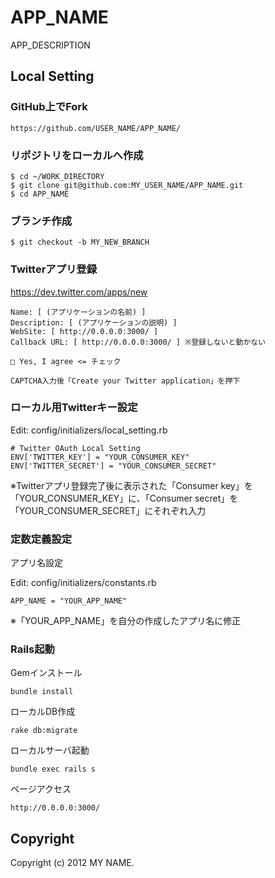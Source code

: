 # APP_NAME

APP_DESCRIPTION

## Local Setting

### GitHub上でFork

    https://github.com/USER_NAME/APP_NAME/

### リポジトリをローカルへ作成

    $ cd ~/WORK_DIRECTORY
    $ git clone git@github.com:MY_USER_NAME/APP_NAME.git
    $ cd APP_NAME

### ブランチ作成

    $ git checkout -b MY_NEW_BRANCH

### Twitterアプリ登録

https://dev.twitter.com/apps/new

    Name: [ (アプリケーションの名前) ]
    Description: [ (アプリケーションの説明) ]
    WebSite: [ http://0.0.0.0:3000/ ]
    Callback URL: [ http://0.0.0.0:3000/ ] ※登録しないと動かない

    □ Yes, I agree <= チェック

    CAPTCHA入力後「Create your Twitter application」を押下

### ローカル用Twitterキー設定

Edit: config/initializers/local_setting.rb

    # Twitter OAuth Local Setting
    ENV['TWITTER_KEY'] = "YOUR_CONSUMER_KEY"
    ENV['TWITTER_SECRET'] = "YOUR_CONSUMER_SECRET"

※Twitterアプリ登録完了後に表示された「Consumer key」を「YOUR_CONSUMER_KEY」に、「Consumer secret」を「YOUR\_CONSUMER_SECRET」にそれぞれ入力

### 定数定義設定

アプリ名設定

Edit: config/initializers/constants.rb

    APP_NAME = "YOUR_APP_NAME"
  
※「YOUR\_APP_NAME」を自分の作成したアプリ名に修正

### Rails起動

Gemインストール

    bundle install
  
ローカルDB作成

    rake db:migrate

ローカルサーバ起動

    bundle exec rails s

ページアクセス

    http://0.0.0.0:3000/

## Copyright

Copyright (c) 2012 MY NAME.
